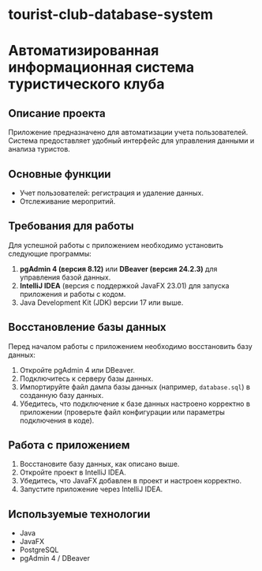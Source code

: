 # tourist-club-database-system
# Автоматизированная информационная система туристического клуба

## Описание проекта
Приложение предназначено для автоматизации учета пользователей. Система предоставляет удобный интерфейс для управления данными и анализа туристов.

## Основные функции
- Учет пользователей: регистрация и удаление данных.
- Отслеживание меропритий.

## Требования для работы
Для успешной работы с приложением необходимо установить следующие программы:
1. **pgAdmin 4 (версия 8.12)** или **DBeaver (версия 24.2.3)** для управления базой данных.
2. **IntelliJ IDEA** (версия с поддержкой JavaFX 23.01) для запуска приложения и работы с кодом.
3. Java Development Kit (JDK) версии 17 или выше.

## Восстановление базы данных
Перед началом работы с приложением необходимо восстановить базу данных:
1. Откройте pgAdmin 4 или DBeaver.
2. Подключитесь к серверу базы данных.
3. Импортируйте файл дампа базы данных (например, `database.sql`) в созданную базу данных.
4. Убедитесь, что подключение к базе данных настроено корректно в приложении (проверьте файл конфигурации или параметры подключения в коде).

## Работа с приложением
1. Восстановите базу данных, как описано выше.
2. Откройте проект в IntelliJ IDEA.
3. Убедитесь, что JavaFX добавлен в проект и настроен корректно.
4. Запустите приложение через IntelliJ IDEA.

## Используемые технологии
- Java
- JavaFX
- PostgreSQL
- pgAdmin 4 / DBeaver
